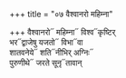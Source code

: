 +++
title = "०७ वैश्वानरो महिम्ना"

+++
वैश्वानरो᳓ महिम्ना᳓ विश्व᳓कृष्टिर्  
भर᳓द्वाजेषु यजतो᳓ विभा᳓वा  
शातवनेये᳓ शति᳓नीभिर् अग्निः᳓  
पुरुणीथे᳓ जरते सूनृ᳓तावान्